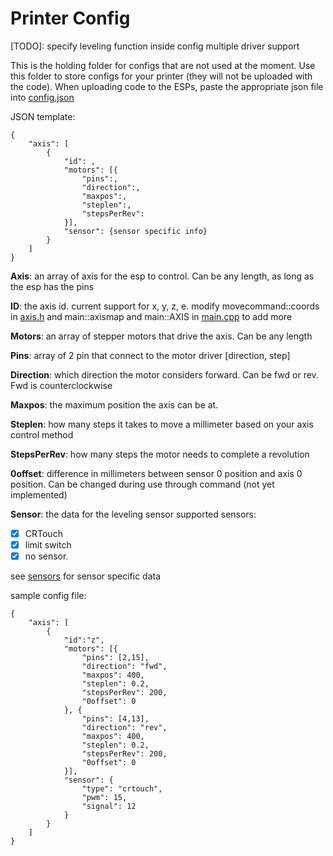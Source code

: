 # Printer Config

[TODO]: specify leveling function inside config
multiple driver support

This is the holding folder for configs that are not used at the moment. Use this folder to store configs for your printer (they will not be uploaded with the code). When uploading code to the ESPs, paste the appropriate json file into [config.json](/data/config.json)

JSON template:

```
{
    "axis": [
        {
            "id": ,
            "motors": [{
                "pins":,
                "direction":,
                "maxpos":,
                "steplen":,
                "stepsPerRev":
            }],
            "sensor": {sensor specific info}
        }
    ]
}
```

**Axis**: an array of axis for the esp to control. Can be any length, as long as the esp has the pins

**ID**: the axis id. current support for x, y, z, e. modify movecommand::coords in
[axis.h](/include/axis.h) and main::axismap and main::AXIS in [main.cpp](/src/main.cpp) to add more

**Motors**: an array of stepper motors that drive the axis. Can be any length

**Pins**: array of 2 pin that connect to the motor driver [direction, step]

**Direction**: which direction the motor considers forward. Can be fwd or rev. Fwd is counterclockwise

**Maxpos**: the maximum position the axis can be at.

**Steplen**: how many steps it takes to move a millimeter based on your axis control method

**StepsPerRev**: how many steps the motor needs to complete a revolution

**0offset**: difference in millimeters between sensor 0 position and axis 0 position. Can be changed during use through command (not yet implemented)

**Sensor**: the data for the leveling sensor
supported sensors:
- [x] CRTouch
- [x] limit switch
- [x] no sensor.

see [sensors](/include/sensors.h) for sensor specific data


sample config file:
```
{
    "axis": [
        {
            "id":"z",
            "motors": [{
                "pins": [2,15],
                "direction": "fwd",
                "maxpos": 400,
                "steplen": 0.2,
                "stepsPerRev": 200,
                "0offset": 0
            }, {
                "pins": [4,13],
                "direction": "rev",
                "maxpos": 400,
                "steplen": 0.2,
                "stepsPerRev": 200,
                "0offset": 0
            }],
            "sensor": {
                "type": "crtouch",
                "pwm": 15,
                "signal": 12
            }
        }
    ]
}
```